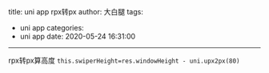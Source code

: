 title: uni app rpx转px
author: 大白腿
tags:
  - uni app
categories:
  - uni app
date: 2020-05-24 16:31:00
---
rpx转px算高度
	``this.swiperHeight=res.windowHeight - uni.upx2px(80)``